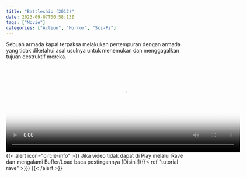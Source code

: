 ```yaml
---
title: "Battleship (2012)"
date: 2023-09-07T00:58:13Z
tags: ["Movie"]
categories: ["Action", "Horror", "Sci-Fi"]
---
```


Sebuah armada kapal terpaksa melakukan pertempuran dengan armada yang tidak diketahui asal usulnya untuk menemukan dan menggagalkan tujuan destruktif mereka.

<video id="video-2" 
class="art-preview lazy video-js vjs-default-skin vjs-big-play-centered" 
controls preload="auto" 
width="640" 
height="240"
poster="https://www.themoviedb.org/t/p/original/tDoOnGlfCDn6etsWMEzrg40lM4b.jpg" 
data-setup='{ "example_option": true, "width": "auto", "height": "auto", "techOrder": ["html5","flash"] }' 
onseeked="true"> <source src="https://kp3d-my.sharepoint.com/personal/ryoo_kp3d_onmicrosoft_com/_layouts/15/download.aspx?share=EW-VdOxXy1hKqJrOBaL98LcBwAwsDy1HA5DnuSLr9tWWug" type='video/mp4'>
</video>
<br>
{{< alert icon="circle-info" >}}
Jika video tidak dapat di Play melalui Rave dan mengalami Buffer/Load baca postingannya [Disini!]({{< ref "tutorial rave" >}})
{{< /alert >}}